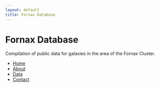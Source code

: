 ```yaml
---
layout: default
title: Fornax Database
---
```


# Fornax Database
Compilation of public data for galaxies in the area of the Fornax Cluster.

<!-- Navigation Menu -->
<nav class="navbar">
  <ul>
    <li><a href="/">Home</a></li>
    <li><a href="/about">About</a></li>
    <li><a href="/data">Data</a></li>
    <li><a href="/contact">Contact</a></li>
  </ul>
</nav>
